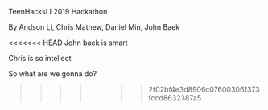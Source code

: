 TeenHacksLI 2019 Hackathon

By Andson Li, Chris Mathew, Daniel Min, John Baek

<<<<<<< HEAD
John baek is smart

Chris is so intellect

So what are we gonna do?
>>>>>>> 2f02bf4e3d8906c076003061373fccd8632387a5
